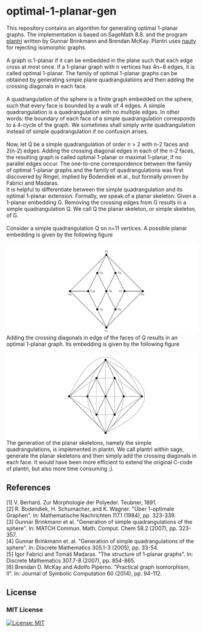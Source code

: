 # optimal-1-planar-gen

This repository contains an algorithm for generating optimal 1-planar graphs. The implementation is based on SageMath 8.8. and the program [plantri](https://users.cecs.anu.edu.au/~bdm/plantri/) written by Gunnar Brinkmann and Brendan McKay. Plantri uses [nauty](http://pallini.di.uniroma1.it/) for rejecting isomorphic graphs.
<br/>
<br/>
A graph is 1-planar if it can be embedded in the plane such that each edge cross at most once. If a 1-planar graph with n vertices has 4n−8 edges, it is called optimal
1-planar. The family of optimal 1-planar graphs can be obtained by generating simple plane quadrangulations and then adding the crossing diagonals in each face.
<br/>
<br/>
A quadrangulation of the sphere is a finite graph embedded on the sphere, such that every face is bounded by a walk of 4 edges. A simple quadrangulation is a quadrangulation with no multiple edges. In other words: the boundary of each face of a simple quadrangulation corresponds to a 4-cycle of the graph. We sometimes shall simply write quadrangulation instead of simple quadrangulation if no confusion arises.
<br/>
<br/>
Now, let Q be a simple quadrangulation of order n > 2 with n-2 faces and 2(n-2) edges. Adding the crossing diagonal edges in each of the n-2 faces, the resulting graph is called optimal 1-planar or maximal 1-planar, if no parallel edges occur. The one-to-one correspondence between the family of optimal 1-planar graphs and the family of quadrangulations was first discovered by Ringel, implied by Bodendiek et al., but formally proven by Fabrici and Madaras.
<br/>
It is helpful to differentiate between the simple quadrangulation and its optimal 1-planar extension. Formally, we speak of a planar skeleton:
Given a 1-planar embedding G. Removing the crossing edges from G results in a simple quadrangulation Q. We call Q the planar skeleton, or simple skeleton, of G.
<br/>
<br/>
Consider a simple quadrangulation Q on n=11 vertices. A possible planar embedding is given by the following figure
<br/>
<br/>
<img style="float: left;" src="readme_img/simpleQuadrangulation11.png">
<br/>
<br/>
Adding the crossing diagonals in edge of the faces of Q results in an optimal 1-planar graph. Its embedding is given by the following figure
<br/>
<br/>
<img style="float: left;" src="readme_img/optimal1Planar11.png">
<br/>
<br/>
The generation of the planar skeletons, namely the simple quadrangulations, is implemented in plantri. We call plantri within sage, generate the planar skeletons and then simply add the crossing diagonals in each face. It would have been more efficient to extend the original C-code of plantri, but also more time consuming ;).

## References

[1] V. Berhard. Zur Morphologie der Polyeder. Teubner, 1891.<br/>
[2] R. Bodendiek, H. Schumacher, and K. Wagner. "Über 1-optimale Graphen". In: Mathematische Nachrichten 117.1 (1984), pp. 323-339.<br/>
[3] Gunnar Brinkmann et al. "Generation of simple quadrangulations of the sphere". In: MATCH Commun. Math. Comput. Chem 58.2 (2007), pp. 323-357.<br/>
[4] Gunnar Brinkmann et. al. "Generation of simple quadrangulations of the sphere". In: Discrete Mathematics 305.1-3 (2005), pp. 33-54.<br/>
[5] Igor Fabrici and Tomáš Madaras. "The structure of 1-planar graphs". In: Discrete Mathematics 307.7-8 (2007), pp. 854-865.<br/>
[6] Brendan D. McKay and Adolfo Piperno. "Practical graph isomorphism, II". In: Journal of Symbolic Computation 60 (2014), pp. 94-112.<br/>

## License
### MIT License
[![License: MIT](https://img.shields.io/badge/License-MIT-green.svg)](https://opensource.org/licenses/MIT)
